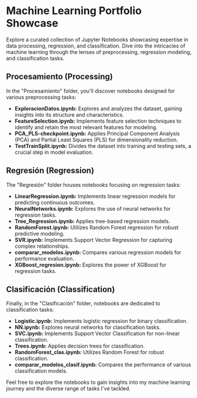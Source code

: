 # Machine Learning Portfolio Showcase

Explore a curated collection of Jupyter Notebooks showcasing expertise in data processing, regression, and classification. Dive into the intricacies of machine learning through the lenses of preprocessing, regression modeling, and classification tasks.

## Procesamiento (Processing)

In the "Procesamiento" folder, you'll discover notebooks designed for various preprocessing tasks:

- **ExploracionDatos.ipynb:** Explores and analyzes the dataset, gaining insights into its structure and characteristics.
- **FeatureSelection.ipynb:** Implements feature selection techniques to identify and retain the most relevant features for modeling.
- **PCA_PLS-checkpoint.ipynb:** Applies Principal Component Analysis (PCA) and Partial Least Squares (PLS) for dimensionality reduction.
- **TestTrainSplit.ipynb:** Divides the dataset into training and testing sets, a crucial step in model evaluation.

## Regresión (Regression)

The "Regresión" folder houses notebooks focusing on regression tasks:

- **LinearRegression.ipynb:** Implements linear regression models for predicting continuous outcomes.
- **NeuralNetworks.ipynb:** Explores the use of neural networks for regression tasks.
- **Tree_Regression.ipynb:** Applies tree-based regression models.
- **RandomForest.ipynb:** Utilizes Random Forest regression for robust predictive modeling.
- **SVR.ipynb:** Implements Support Vector Regression for capturing complex relationships.
- **comparar_modelos.ipynb:** Compares various regression models for performance evaluation.
- **XGBoost_regresion.ipynb:** Explores the power of XGBoost for regression tasks.

## Clasificación (Classification)

Finally, in the "Clasificación" folder, notebooks are dedicated to classification tasks:

- **Logistic.ipynb:** Implements logistic regression for binary classification.
- **NN.ipynb:** Explores neural networks for classification tasks.
- **SVC.ipynb:** Implements Support Vector Classification for non-linear classification.
- **Trees.ipynb:** Applies decision trees for classification.
- **RandomForest_clas.ipynb:** Utilizes Random Forest for robust classification.
- **comparar_modelos_clasif.ipynb:** Compares the performance of various classification models.

Feel free to explore the notebooks to gain insights into my machine learning journey and the diverse range of tasks I've tackled.
